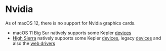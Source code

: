 # Nvidia

As of macOS 12, there is no support for Nvidia graphics cards.

- macOS 11 Big Sur natively supports some Kepler [devices](https://dortania.github.io/GPU-Buyers-Guide/modern-gpus/nvidia-gpu.html)
- [High Sierra](https://github.com/vulgo/ga-h97n-wifi-high-sierra) natively supports some Kepler [devices](https://dortania.github.io/GPU-Buyers-Guide/modern-gpus/nvidia-gpu.html), legacy [devices](https://dortania.github.io/GPU-Buyers-Guide/legacy-gpus/legacy-nvidia.html) and also the [web drivers](http://www.macvidcards.com/drivers.html)